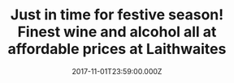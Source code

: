 ---
campaign-uuid: "c-f14b6ed2-0a4e-46a6-ba28-717385467db2"
type: "Product"
category: "Other"
date: "2017-11-01T23:59:00.000Z"
end-date: "2017-12-21T23:59:00.000Z"
disable-form: false
is_promoted: false
has_entry_page: false
title: "Just in time for festive season! Finest wine and alcohol all at affordable\
  \ prices at Laithwaites "
competition-description: "<p>Family-run wine merchant going direct to winemakers in\
  \ their vineyards. Founded in 1969 by Tony Laithwaite (a man and a van with help\
  \ from his nan).</p>\n"
banner-img: "laithwaites-main_image.png"
logo-left-href: "https://www.laithwaites.co.uk/wines/_/N-n?icamp=nav-latest"
logo-left-image: "laithwaites-logo.png"
logo-left-title: "Laithwaites"
has-winner: false
country-restrictions:
- "GB"
---